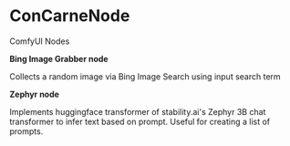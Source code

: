 # ConCarneNode
ComfyUI Nodes

**Bing Image Grabber node**

Collects a random image via Bing Image Search using input search term

**Zephyr node**

Implements huggingface transformer of stability.ai's Zephyr 3B chat transformer to infer text based on prompt. Useful for creating a list of prompts.
